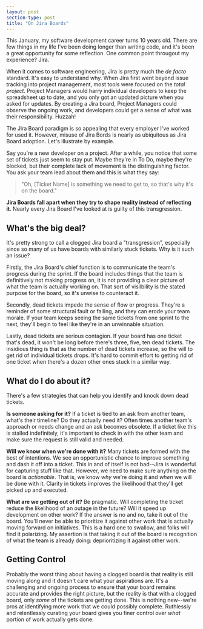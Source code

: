 ```yaml
---
layout: post
section-type: post
title: "On Jira Boards"
---
```


This January, my software development career turns 10 years old. There are few things in my life I've been doing longer than writing code, and it's been a great opportunity for some reflection. One common point througout my experience? Jira.

When it comes to software engineering, Jira is pretty much the _de facto_ standard. It's easy to understand why. When Jira first went beyond issue tracking into project management, most tools were focused on the _total project_. Project Managers would harry individual developers to keep the spreadsheet up to date, and you only got an updated picture when you asked for updates. By creating a Jira board, Project Managers could observe the ongoing work, and developers could get a sense of what was their responsibility. Huzzah!

The Jira Board paradigm is so appealing that every employer I've worked for used it. However, misuse of Jira Bords is nearly as ubiquitous as Jira Board adoption. Let's illustrate by example.

Say you're a new developer on a project. After a while, you notice that some set of tickets just seem to stay put. Maybe they're in To Do, maybe they're blocked, but their complete lack of movement is the distinguishing factor. You ask your team lead about them and this is what they say:

> "Oh, [Ticket Name] is something we need to get to, so that's why it's on the board."

**Jira Boards fall apart when they try to shape reality instead of reflecting it**. Nearly every Jira Board I've looked at is guilty of this transgression.

## What's the big deal?

It's pretty strong to call a clogged Jira board a "transgression", especially since so many of us have boards with similarly stuck tickets. Why is it such an issue? 

Firstly, the Jira Board's chief function is to communicate the team's progress during the sprint. If the board includes things that the team is definitively not making progress on, it is not providing a clear picture of what the team is actually working on. That sort of visilbility is the stated purpose for the board, so it's unwise to counteract it.

Secondly, dead tickets impede the sense of flow or progress. They're a reminder of some structural fault or failing, and they can erode your team morale. If your team keeps seeing the same tickets from one sprint to the next, they'll begin to feel like they're in an unwinnable situation.

Lastly, dead tickets are serious contagion. If your board has one ticket that's dead, it won't be long before there's three, five, ten dead tickets. The insidious thing is that as the number of dead tickets increase, so the will to get rid of individual tickets drops. It's hard to commit effort to getting rid of one ticket when there's a dozen other ones stuck in a similar way.

## What do I do about it?

There's a few strategies that can help you identify and knock down dead tickets. 

**Is someone asking for it?** If a ticket is tied to an ask from another team, what's their timeline? Do they actually need it? Often times another team's approach or needs change and an ask becomes obsolete. If a ticket like this is stalled indefinitely, it's important to check in with the other team and make sure the request is still valid and needed.

**Will we know when we're done with it?** Many tickets are formed with the best of intentions. We see an opportunistic chance to improve something and dash it off into a ticket. This in and of itself is not bad--Jira is wonderful for capturing stuff like that. However, we need to make sure anything on the board is _actionable_. That is, we know _why_ we're doing it and _when_ we will be done with it. Clarity in tickets improves the likelihood that they'll get picked up and executed.

**What are we getting out of it?** Be pragmatic. Will completing the ticket reduce the likelihood of an outage in the future? Will it speed up development on other work? If the answer is no and no, take it out of the board. You'll never be able to prioritize it against other work that is actually moving forward on initiatives. This is a hard one to swallow, and folks will find it polarizing. My assertion is that taking it out of the board is recognition of what the team is already doing: deprioritizing it against other work.

## Getting Control

Probably the worst thing about having a clogged board is that reality is still moving along and it doesn't care what your aspirations are. It's a challenging and ongoing process to ensure that your board remains accurate and provides the right picture, but the reality is that with a clogged board, only _some_ of the tickets are getting done. This is nothing new--we're pros at identifying more work that we could possibly complete. Ruthlessly and relentlessly curating your board gives you finer control over _what_ portion of work actually gets done.

